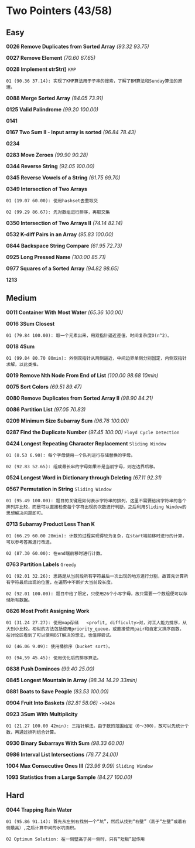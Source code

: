 # Two Pointers (43/58)

## Easy

**0026 Remove Duplicates from Sorted Array** *(93.32 93.75)*

**0027 Remove Element** *(70.60 67.65)*

**0028 Implement strStr()** `KMP`

	01 (90.36 37.14): 实现了KMP算法用于子串的搜索，了解了BM算法和Sunday算法的原理。

**0088 Merge Sorted Array** *(84.05 73.91)*

**0125 Valid Palindrome** *(99.20 100.00)*

**0141**

**0167 Two Sum II - Input array is sorted** *(96.84 78.43)*

**0234**

**0283 Move Zeroes** *(99.90 90.28)*

**0344 Reverse String** *(92.05 100.00)*

**0345 Reverse Vowels of a String** *(61.75 69.70)*

**0349 Intersection of Two Arrays** 

	01 (19.07 60.00): 使用hashset去重取交 

	02 (99.29 86.67): 先对数组进行排序，再取交集 

**0350 Intersection of Two Arrays II** *(74.14 82.14)*

**0532 K-diff Pairs in an Array** *(95.83 100.00)*

**0844 Backspace String Compare** *(61.95 72.73)*

**0925 Long Pressed Name** *(100.00 85.71)*

**0977 Squares of a Sorted Array** *(94.82 98.65)*

**1213**

## Medium

**0011 Container With Most Water** *(65.36 100.00)*

**0016 3Sum Closest** 

	01 (79.84 100.00): 取一个元素出来，用双指针逼近差值，时间复杂度O(n^2)。

**0018 4Sum**

	01 (99.84 80.70 80min): 外侧双指针从两侧逼近，中间边界单侧分别固定，内侧双指针求解，以此类推。

**0019 Remove Nth Node From End of List** *(100.00 98.68 10min)*

**0075 Sort Colors** *(69.51 89.47)*

**0080 Remove Duplicates from Sorted Array II** *(98.90 84.21)*

**0086 Partition List** *(97.05 70.83)*

**0209 Minimum Size Subarray Sum** *(96.76 100.00)*

**0287 Find the Duplicate Number** *(97.45 100.00)* `Floyd Cycle Detection` 

**0424 Longest Repeating Character Replacement** `Sliding Window`

	01 (8.53 6.90): 每个字母使用一个队列进行存储替换的字母。

	02 (92.83 52.65): 组成最长串的字母如果不是当前字母，则左边界后移。

**0524 Longest Word in Dictionary through Deleting** *(67.11 92.31)*

**0567 Permutation in String** `Sliding Window`

	01 (95.49 100.00): 题目的关键是如何表示字符串的排列，这里不需要给出字符串的各个排列并比较，而是可以直接检查每个字符出现的次数进行判断，之后利用Sliding Window的思想解决问题即可。

**0713 Subarray Product Less Than K**

	01 (66.29 60.00 28min): 计数的过程实现得较为复杂，在start端前移时进行的计算，可以参考答案进行改进。

	02 (87.30 60.00): 在end端前移时进行计数。

**0763 Partition Labels** `Greedy`

	01 (92.01 32.26): 思路是从当前段所有字符最后一次出现的地方进行分割，故首先计算所有字符最后出现的位置，在遍历中不断扩大当前段长度。

	02 (92.01 100.00): 题目中给了限定，只使用26个小写字母，故只需要一个数组便可以存储所有数据。

**0826 Most Profit Assigning Work**

	01 (31.24 27.27): 使用map存储	<profit, difficulty>对，对工人能力排序，从大到小比较。相似的方法包括使用priority_queue，或直接使用pair和自定义排序函数， 在讨论区看到了可以使用BST解决的想法，也值得尝试。

	02 (46.06 9.09): 使用桶排序（bucket sort)。

	03 (94,59 45.45): 使用优化后的排序算法。

**0838 Push Dominoes** *(99.40 25.00)*

**0845 Longest Mountain in Array** *(98.34 14.29 33min)*

**0881 Boats to Save People** *(83.53 100.00)*

**0904 Fruit Into Baskets** *(82.81 58.06)* `->0424`

**0923 3Sum With Multiplicity** 

	01 (21.27 100.00 42min): 三指针解法。由于数的范围给定（0～300），故可以先统计个数，再通过排列组合计算。

**0930 Binary Subarrays With Sum** *(98.33 60.00)*

**0986 Interval List Intersections** *(76.77 24.00)*

**1004 Max Consecutive Ones III** *(23.96 9.09)* `Sliding Window`

**1093 Statistics from a Large Sample**  *(84.27 100.00)*

## Hard

**0044 Trapping Rain Water** 

	01 (95.86 91.14): 首先从左到右找到一个“坑”，然后从找到“右壁”（高于“左壁”或着右侧最高）,之后计算中间的水坑面积。

	02 Optimum Solution: 在一侧壁高于另一侧时，只有“短板”起作用
